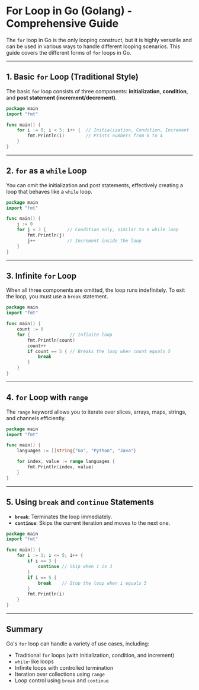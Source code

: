 # For Loop in Go (Golang) - Comprehensive Guide

The `for` loop in Go is the only looping construct, but it is highly versatile and can be used in various ways to handle different looping scenarios. This guide covers the different forms of `for` loops in Go.

---

## 1. Basic `for` Loop (Traditional Style)

The basic `for` loop consists of three components: **initialization**, **condition**, and **post statement (increment/decrement)**.

```go
package main
import "fmt"

func main() {
    for i := 0; i < 5; i++ {  // Initialization, Condition, Increment
        fmt.Println(i)        // Prints numbers from 0 to 4
    }
}
```

---

## 2. `for` as a `while` Loop

You can omit the initialization and post statements, effectively creating a loop that behaves like a `while` loop.

```go
package main
import "fmt"

func main() {
    j := 0
    for j < 3 {        // Condition only, similar to a while loop
        fmt.Println(j)
        j++            // Increment inside the loop
    }
}
```

---

## 3. Infinite `for` Loop

When all three components are omitted, the loop runs indefinitely. To exit the loop, you must use a `break` statement.

```go
package main
import "fmt"

func main() {
    count := 0
    for {               // Infinite loop
        fmt.Println(count)
        count++
        if count == 5 { // Breaks the loop when count equals 5
            break
        }
    }
}
```

---

## 4. `for` Loop with `range`

The `range` keyword allows you to iterate over slices, arrays, maps, strings, and channels efficiently.

```go
package main
import "fmt"

func main() {
    languages := []string{"Go", "Python", "Java"}

    for index, value := range languages {
        fmt.Println(index, value)
    }
}
```

---

## 5. Using `break` and `continue` Statements

- **`break`**: Terminates the loop immediately.
- **`continue`**: Skips the current iteration and moves to the next one.

```go
package main
import "fmt"

func main() {
    for i := 1; i <= 5; i++ {
        if i == 3 {
            continue // Skip when i is 3
        }
        if i == 5 {
            break    // Stop the loop when i equals 5
        }
        fmt.Println(i)
    }
}
```

---

## Summary

Go's `for` loop can handle a variety of use cases, including:
- Traditional `for` loops (with initialization, condition, and increment)
- `while`-like loops
- Infinite loops with controlled termination
- Iteration over collections using `range`
- Loop control using `break` and `continue`
